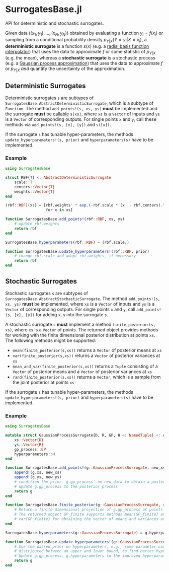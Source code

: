 # SurrogatesBase.jl

API for deterministic and stochastic surrogates.

Given data $((x_1, y_1), \ldots, (x_N, y_N))$ obtained by evaluating a function $y_i =
f(x_i)$ or sampling from a conditional probability density $p_{Y|X}(Y = y_i|X = x_i)$,
a **deterministic surrogate** is a function $s(x)$ (e.g. a [radial basis function
interpolator](https://en.wikipedia.org/wiki/Radial_basis_function_interpolation)) that
uses the data to approximate $f$ or some statistic of $p_{Y|X}$ (e.g. the mean),
whereas a **stochastic surrogate** is a stochastic process (e.g. a [Gaussian process
approximation](https://en.wikipedia.org/wiki/Gaussian_process_approximations)) that uses
the data to approximate $f$ or $p_{Y|X}$ *and* quantify the uncertainty of the
approximation.

## Deterministic Surrogates

Deterministic surrogates `s` are subtypes of `SurrogatesBase.AbstractDeterministicSurrogate`, 
which is a subtype of `Function`.
The method `add_points!(s, xs, ys)` **must** be implemented and the surrogate **must** be
[callable](https://docs.julialang.org/en/v1/manual/methods/#Function-like-objects)
`s(xs)`, where `xs` is a `Vector` of inputs and `ys` is a `Vector` of corresponding outputs.
For single points `x` and `y`, call these methods via `add_points!(s, [x], [y])`
and `s([x])`.

If the surrogate `s` has tunable hyper-parameters, the methods
`update_hyperparameters!(s, prior)` and `hyperparameters(s)` have to be implemented.

### Example

```julia
using SurrogatesBase

struct RBF{T} <: AbstractDeterministicSurrogate
    scale::T
    centers::Vector{T}
    weights::Vector{T}
end

(rbf::RBF)(xs) = [rbf.weights' * exp.(-rbf.scale * (x .- rbf.centers).^2)
                  for x in xs]

function SurrogatesBase.add_points!(rbf::RBF, xs, ys)
    # update rbf.weights
    return rbf
end

SurrogatesBase.hyperparameters(rbf::RBF) = (rbf.scale,)

function SurrogatesBase.update_hyperparameters!(rbf::RBF, prior)
    # change rbf.scale and adapt rbf.weights, if necessary
    return rbf
end
```

## Stochastic Surrogates

Stochastic surrogates `s` are subtypes of `SurrogatesBase.AbstractStochasticSurrogate`.
The method `add_points!(s, xs, ys)` **must** be implemented, where `xs` is a `Vector` of
inputs and `ys` is a `Vector` of corresponding outputs. For single points `x` and `y`, call 
`add_points!(s, [x], [y])` for adding `x`, `y` into the surrogate `s`.

A stochastic surrogate `s` **must** implement a method `finite_posterior(s, xs)`,  where `xs` is 
a `Vector` of points. The returned object provides methods for  working with the finite 
dimensional posterior distribution at points `xs`.
The following methods might be supported:

- `mean(finite_posterior(s,xs))` returns a `Vector` of posterior means at `xs`
- `var(finite_posterior(s,xs))` returns a `Vector` of posterior variances at `xs`
- `mean_and_var(finite_posterior(s,xs))` returns a `Tuple` consisting of a `Vector`
of posterior means and a `Vector` of posterior variances at `xs`
- `rand(finite_posterior(s,xs))` returns a `Vector`, which is a sample from the joint posterior at points `xs`

If the surrogate `s` has tunable hyper-parameters, the methods
`update_hyperparameters!(s, prior)` and `hyperparameters(s)` have to be implemented.


### Example

```julia
using SurrogatesBase

mutable struct GaussianProcessSurrogate{D, R, GP, H <: NamedTuple} <: AbstractStochasticSurrogate
    xs::Vector{D}
    ys::Vector{R}
    gp_process::GP
    hyperparameters::H
end

function SurrogatesBase.add_points!(g::GaussianProcessSurrogate, new_xs, new_ys)
    append!(g.xs, new_xs)
    append!(g.ys, new_ys)
    # condition the prior `g.gp_process` on new data to obtain a posterior
    # update g.gp_process to the posterior process
    return g
end

function SurrogatesBase.finite_posterior(g::GaussianProcessSurrogate, xs)
    # Return a finite dimensional projection of g.gp_process at points xs.
    # The returned object GP_finite supports methods mean(GP_finite) and
    # var(GP_finite) for obtaining the vector of means and variances at points xs.
end

SurrogatesBase.hyperparameters(g::GaussianProcessSurrogate) = g.hyperparameters

function SurrogatesBase.update_hyperparameters!(g::GaussianProcessSurrogate, prior)
    # Use the passed prior on hyperparameters, e.g., some parameter could be uniformly 
    # distributed between an upper and lower bound, to find better hyperparameters.
    # Update g.gp_process, g.hyperparameters to the improved hyperparameters.
    return g
end
```